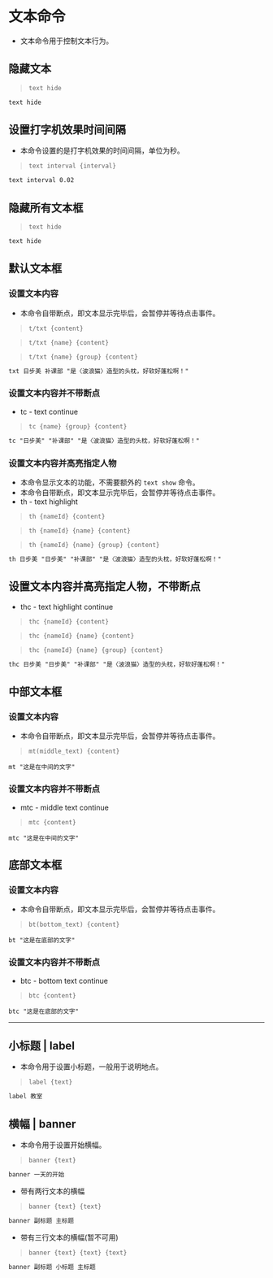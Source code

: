 # 文本命令

- 文本命令用于控制文本行为。

## 隐藏文本

> `text hide`

```txt
text hide
```

## 设置打字机效果时间间隔

- 本命令设置的是打字机效果的时间间隔，单位为秒。

> `text interval {interval}`

```txt
text interval 0.02
```

## 隐藏所有文本框

> `text hide`

```txt
text hide
```

## 默认文本框

### 设置文本内容

- 本命令自带断点，即文本显示完毕后，会暂停并等待点击事件。

> `t/txt {content}`

> `t/txt {name} {content}`

> `t/txt {name} {group} {content}`

```txt
txt 日步美 补课部 "是〈波浪猫〉造型的头枕，好软好蓬松啊！"
```

### 设置文本内容并不带断点

- tc - text continue

> `tc {name} {group} {content}`

```txt
tc "日步美" "补课部" "是〈波浪猫〉造型的头枕，好软好蓬松啊！"
```

### 设置文本内容并高亮指定人物

- 本命令显示文本的功能，不需要额外的 `text show` 命令。
- 本命令自带断点，即文本显示完毕后，会暂停并等待点击事件。
- th - text highlight

> `th {nameId} {content}`

> `th {nameId} {name} {content}`

> `th {nameId} {name} {group} {content}`

```txt
th 日步美 "日步美" "补课部" "是〈波浪猫〉造型的头枕，好软好蓬松啊！"
```

## 设置文本内容并高亮指定人物，不带断点

- thc - text highlight continue

> `thc {nameId} {content}`

> `thc {nameId} {name} {content}`

> `thc {nameId} {name} {group} {content}`

```txt
thc 日步美 "日步美" "补课部" "是〈波浪猫〉造型的头枕，好软好蓬松啊！"
```

## 中部文本框

### 设置文本内容

- 本命令自带断点，即文本显示完毕后，会暂停并等待点击事件。

> `mt(middle_text) {content}`

```
mt "这是在中间的文字"
```

### 设置文本内容并不带断点

- mtc - middle text continue

> `mtc {content}`

```
mtc "这是在中间的文字"
```

## 底部文本框

### 设置文本内容

- 本命令自带断点，即文本显示完毕后，会暂停并等待点击事件。

> `bt(bottom_text) {content}`

```
bt "这是在底部的文字"
```

### 设置文本内容并不带断点

- btc - bottom text continue

> `btc {content}`

```
btc "这是在底部的文字"
```

---

## 小标题 | label

- 本命令用于设置小标题，一般用于说明地点。

> `label {text}`

```txt
label 教室
```

## 横幅 | banner

- 本命令用于设置开始横幅。

> `banner {text}`

```txt
banner 一天的开始
```

- 带有两行文本的横幅

> `banner {text} {text}`

```txt
banner 副标题 主标题
```

- 带有三行文本的横幅(暂不可用)

> `banner {text} {text} {text}`

```txt
banner 副标题 小标题 主标题
```
